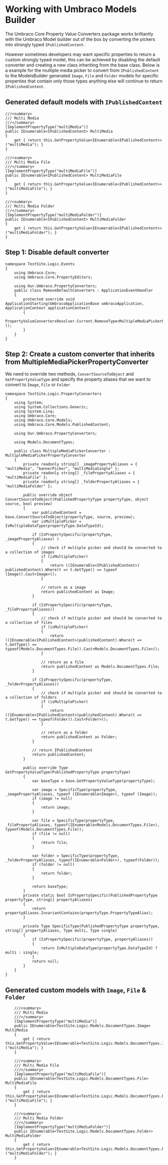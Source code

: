 # Working with Umbraco Models Builder #

The Umbraco Core Property Value Converters package works brilliantly with the Umbraco Model builder out of the box by converting the pickers into strongly typed `IPublishedContent`. 

However sometimes developers may want specific properties to return a custom strongly typed model, this can be achieved by disabling the default converter and creating a new class inheriting from the base class. Below is a example for the multiple media picker to convert from `IPublishedContent` to the ModelsBuilder generated `Image`, `File` and `Folder` models for specific properties that contain only those types anything else will continue to return `IPublishedContent`.

## Generated default models with `IPublishedContent` ##

	///<summary>
	/// Multi Media
	///</summary>
	[ImplementPropertyType("multiMedia")]
	public IEnumerable<IPublishedContent> MultiMedia
	{
		get { return this.GetPropertyValue<IEnumerable<IPublishedContent>>("multiMedia"); }
	}

	///<summary>
	/// Multi Media File
	///</summary>
	[ImplementPropertyType("multiMediaFile")]
	public IEnumerable<IPublishedContent> MultiMediaFile
	{
		get { return this.GetPropertyValue<IEnumerable<IPublishedContent>>("multiMediaFile"); }
	}

	///<summary>
	/// Multi Media Folder
	///</summary>
	[ImplementPropertyType("multiMediaFolder")]
	public IEnumerable<IPublishedContent> MultiMediaFolder
	{
		get { return this.GetPropertyValue<IEnumerable<IPublishedContent>>("multiMediaFolder"); }
	}

## Step 1: Disable default converter ##

    namespace TestSite.Logic.Events
    {
    	using Umbraco.Core;
    	using Umbraco.Core.PropertyEditors;
    
    	using Our.Umbraco.PropertyConverters;
    	public class RemoveDefaultConverters : ApplicationEventHandler
    	{
    		protected override void ApplicationStarting(UmbracoApplicationBase umbracoApplication, ApplicationContext applicationContext)
    		{
    			PropertyValueConvertersResolver.Current.RemoveType<MultipleMediaPickerPropertyConverter>();
    		}
    	}
    }
    
## Step 2: Create a custom converter that inherits from MultipleMediaPickerPropertyConverter ##

We need to override two methods, `ConvertSourceToObject` and `GetPropertyValueType` and specify the property aliases that we want to convert to `Image`, `File` or `Folder`
    
    namespace TestSite.Logic.PropertyConverters
    {
    	using System;
    	using System.Collections.Generic;
    	using System.Linq;
    	using Umbraco.Core;
    	using Umbraco.Core.Models;
    	using Umbraco.Core.Models.PublishedContent;
    
    	using Our.Umbraco.PropertyConverters;
    
    	using Models.DocumentTypes;
    
    	public class MultipleMediaPickerConverter : MultipleMediaPickerPropertyConverter
    	{
    		private readonly string[] _imagePropertyAliases = { "multiMedia", "bannerPicker", "multiMediaSingle" };
    		private readonly string[] _filePropertyAliases = { "multiMediaFile" };
    		private readonly string[] _folderPropertyAliases = { "multiMediaFolder" };
    
    		public override object ConvertSourceToObject(PublishedPropertyType propertyType, object source, bool preview)
    		{
    			var publishedContent = base.ConvertSourceToObject(propertyType, source, preview);
    			var isMultiplePicker = IsMultipleDataType(propertyType.DataTypeId);
    
    			if (IsPropertySpecific(propertyType, _imagePropertyAliases) )
    			{
    				// check if multiple picker and should be converted to a collection of images
    				if (isMultiplePicker)
    				{
    					return ((IEnumerable<IPublishedContent>) publishedContent).Where(t => t.GetType() == typeof (Image)).Cast<Image>();
    				}
    
    				// return as a image
    				return publishedContent as Image;
    			}
    
    			if (IsPropertySpecific(propertyType, _filePropertyAliases))
    			{
    				// check if multiple picker and should be converted to a collection of files
    				if (isMultiplePicker)
    				{
    					return ((IEnumerable<IPublishedContent>)publishedContent).Where(t => t.GetType() == typeof(Models.DocumentTypes.File)).Cast<Models.DocumentTypes.File>();
    				}
    
    				// return as a file
    				return publishedContent as Models.DocumentTypes.File;
    			}
    
    			if (IsPropertySpecific(propertyType, _folderPropertyAliases))
    			{
    				// check if multiple picker and should be converted to a collection of folders
    				if (isMultiplePicker)
    				{
    					return ((IEnumerable<IPublishedContent>)publishedContent).Where(t => t.GetType() == typeof(Folder)).Cast<Folder>();
    				}
    
    				// return as a folder
    				return publishedContent as Folder;
    			}
    
    			// return IPublishedContent
    			return publishedContent;
    		}
    
    		public override Type GetPropertyValueType(PublishedPropertyType propertyType)
    		{
    			var baseType = base.GetPropertyValueType(propertyType);
    
    			var image = SpecificType(propertyType, _imagePropertyAliases, typeof (IEnumerable<Image>), typeof (Image));
    			if (image != null)
    			{
    				return image;
    			}
    
    			var file = SpecificType(propertyType, _filePropertyAliases, typeof(IEnumerable<Models.DocumentTypes.File>), typeof(Models.DocumentTypes.File));
    			if (file != null)
    			{
    				return file;
    			}
    
    			var folder = SpecificType(propertyType, _folderPropertyAliases, typeof(IEnumerable<Folder>), typeof(Folder));
    			if (folder != null)
    			{
    				return folder;
    			}
    
    			return baseType;
    		}
    		private static bool IsPropertySpecific(PublishedPropertyType propertyType, string[] propertyAliases)
    		{
    			return propertyAliases.InvariantContains(propertyType.PropertyTypeAlias);
    		}
    
    		private Type SpecificType(PublishedPropertyType propertyType, string[] propertyAliases, Type multi, Type single)
    		{
    			if (IsPropertySpecific(propertyType, propertyAliases))
    			{
    				return IsMultipleDataType(propertyType.DataTypeId) ? multi : single;
    			}
    			return null;
    		}
    	}
    }

## Generated custom models with `Image`, `File` & `Folder` ##

		///<summary>
		/// Multi Media
		///</summary>
		[ImplementPropertyType("multiMedia")]
		public IEnumerable<TestSite.Logic.Models.DocumentTypes.Image> MultiMedia
		{
			get { return this.GetPropertyValue<IEnumerable<TestSite.Logic.Models.DocumentTypes.Image>>("multiMedia"); }
		}

		///<summary>
		/// Multi Media File
		///</summary>
		[ImplementPropertyType("multiMediaFile")]
		public IEnumerable<TestSite.Logic.Models.DocumentTypes.File> MultiMediaFile
		{
			get { return this.GetPropertyValue<IEnumerable<TestSite.Logic.Models.DocumentTypes.File>>("multiMediaFile"); }
		}

		///<summary>
		/// Multi Media Folder
		///</summary>
		[ImplementPropertyType("multiMediaFolder")]
		public IEnumerable<TestSite.Logic.Models.DocumentTypes.Folder> MultiMediaFolder
		{
			get { return this.GetPropertyValue<IEnumerable<TestSite.Logic.Models.DocumentTypes.Folder>>("multiMediaFolder"); }
		}
